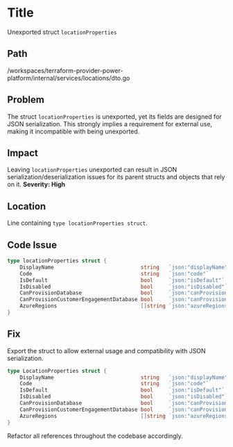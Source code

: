 # Title

Unexported struct `locationProperties`

## Path

/workspaces/terraform-provider-power-platform/internal/services/locations/dto.go

## Problem

The struct `locationProperties` is unexported, yet its fields are designed for JSON serialization. This strongly implies a requirement for external use, making it incompatible with being unexported.

## Impact

Leaving `locationProperties` unexported can result in JSON serialization/deserialization issues for its parent structs and objects that rely on it. **Severity: High**

## Location

Line containing `type locationProperties struct`.

## Code Issue

```go
type locationProperties struct {
    DisplayName                            string   `json:"displayName"`
    Code                                   string   `json:"code"`
    IsDefault                              bool     `json:"isDefault"`
    IsDisabled                             bool     `json:"isDisabled"`
    CanProvisionDatabase                   bool     `json:"canProvisionDatabase"`
    CanProvisionCustomerEngagementDatabase bool     `json:"canProvisionCustomerEngagementDatabase"`
    AzureRegions                           []string `json:"azureRegions"`
}
```

## Fix

Export the struct to allow external usage and compatibility with JSON serialization.

```go
type LocationProperties struct {
    DisplayName                            string   `json:"displayName"`
    Code                                   string   `json:"code"`
    IsDefault                              bool     `json:"isDefault"`
    IsDisabled                             bool     `json:"isDisabled"`
    CanProvisionDatabase                   bool     `json:"canProvisionDatabase"`
    CanProvisionCustomerEngagementDatabase bool     `json:"canProvisionCustomerEngagementDatabase"`
    AzureRegions                           []string `json:"azureRegions"`
}
```

Refactor all references throughout the codebase accordingly.
